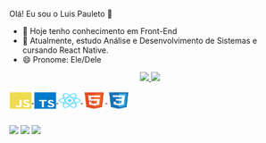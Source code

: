 Olá! Eu sou o Luis Pauleto 👋

- 🔭 Hoje tenho conhecimento em Front-End
- 🌱 Atualmente, estudo Análise e Desenvolvimento de Sistemas e cursando React Native.
- 😄 Pronome: Ele/Dele

<div align="center">
  <a href="https://github.com/LuisPauleto">
  <img height="180em" src="https://github-readme-stats.vercel.app/api?username=LuisPauleto&show_icons=true&theme=dark&include_all_commits=true&count_private=true"/>
  <img height="140em" margin="auto" src="https://github-readme-stats.vercel.app/api/top-langs/?username=LuisPauleto&layout=compact&langs_count=7&theme=dark"/>
</div>
  
  <div style="display: inline_block"><br>
  <img align="center" alt="LuisPauleto-Js" height="30" width="40" src="https://raw.githubusercontent.com/devicons/devicon/master/icons/javascript/javascript-plain.svg">
  <img align="center" alt="LuisPauleto-Ts" height="30" width="40" src="https://raw.githubusercontent.com/devicons/devicon/master/icons/typescript/typescript-plain.svg">
  <img align="center" alt="LuisPauleto-React" height="30" width="40" src="https://raw.githubusercontent.com/devicons/devicon/master/icons/react/react-original.svg">
  <img align="center" alt="LuisPauleto-HTML" height="30" width="40" src="https://raw.githubusercontent.com/devicons/devicon/master/icons/html5/html5-original.svg">
  <img align="center" alt="LuisPauleto-CSS" height="30" width="40" src="https://raw.githubusercontent.com/devicons/devicon/master/icons/css3/css3-original.svg">
  
</div>
  
   ##
 
<div> 
  <a href="https://instagram.com/luisfpauleto" target="_blank"><img src="https://img.shields.io/badge/-Instagram-%23E4405F?style=for-the-badge&logo=instagram&logoColor=white" target="_blank"></a>
  <a href = "mailto:luisfernandopauleto@gmail.com"><img src="https://img.shields.io/badge/-Gmail-%23333?style=for-the-badge&logo=gmail&logoColor=white" target="_blank"></a>
  <a href="https://www.linkedin.com/in/lu%C3%ADs-fernando-pauleto-929554120/" target="_blank"><img src="https://img.shields.io/badge/-LinkedIn-%230077B5?style=for-the-badge&logo=linkedin&logoColor=white" target="_blank"></a> 
 
  
 
</div>
